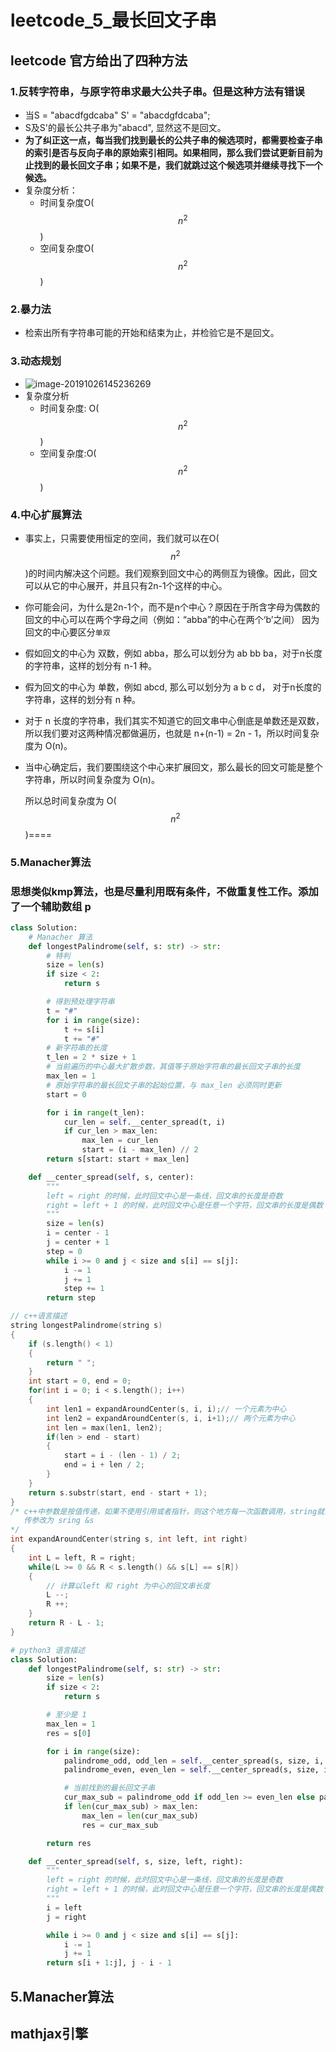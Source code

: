 # **leetcode_5_最长回文子串**

## leetcode 官方给出了四种方法

### **1.反转字符串，与原字符串求最大公共子串。但是这种方法有错误**

- 当S = "abacdfgdcaba"  S' = "abacdgfdcaba";
- S及S'的最长公共子串为"abacd", 显然这不是回文。
- **为了纠正这一点，每当我们找到最长的公共子串的候选项时，都需要检查子串的索引是否与反向子串的原始索引相同。如果相同，那么我们尝试更新目前为止找到的最长回文子串；如果不是，我们就跳过这个候选项并继续寻找下一个候选。**
- 复杂度分析：
	-  时间复杂度O($$n^2$$)
	- 空间复杂度O($$n^2$$)

### **2.暴力法**

- 检索出所有字符串可能的开始和结束为止，并检验它是不是回文。

### **3.动态规划**

- ![image-20191026145236269](F:\hmb_work\image-20191026145236269.png)
- 复杂度分析
	- 时间复杂度: O($$n^2$$)
	- 空间复杂度:O($$n^2$$)

### **4.中心扩展算法**

- 事实上，只需要使用恒定的空间，我们就可以在O($$n^2$$)的时间内解决这个问题。我们观察到回文中心的两侧互为镜像。因此，回文可以从它的中心展开，并且只有2n-1个这样的中心。

- 你可能会问，为什么是2n-1个，而不是n个中心？原因在于所含字母为偶数的回文的中心可以在两个字母之间（例如：“abba”的中心在两个‘b’之间） 因为回文的中心要区分`单双` 

- 假如回文的中心为 双数，例如 abba，那么可以划分为 ab bb ba，对于n长度的字符串，这样的划分有 n-1 种。

- 假为回文的中心为 单数，例如 abcd, 那么可以划分为 a b c d， 对于n长度的字符串，这样的划分有 n 种。

- 对于 n 长度的字符串，我们其实不知道它的回文串中心倒底是单数还是双数，所以我们要对这两种情况都做遍历，也就是 n+(n-1) = 2n - 1，所以时间复杂度为 O(n)。

- 当中心确定后，我们要围绕这个中心来扩展回文，那么最长的回文可能是整个字符串，所以时间复杂度为 O(n)。

	所以总时间复杂度为 O($$n^2$$)====

	

	



### **5.Manacher算法**

### **思想类似kmp算法，也是尽量利用既有条件，不做重复性工作。添加了一个辅助数组 p**

```python
class Solution:
    # Manacher 算法
    def longestPalindrome(self, s: str) -> str:
        # 特判
        size = len(s)
        if size < 2:
            return s

        # 得到预处理字符串
        t = "#"
        for i in range(size):
            t += s[i]
            t += "#"
        # 新字符串的长度
        t_len = 2 * size + 1
        # 当前遍历的中心最大扩散步数，其值等于原始字符串的最长回文子串的长度
        max_len = 1
        # 原始字符串的最长回文子串的起始位置，与 max_len 必须同时更新
        start = 0

        for i in range(t_len):
            cur_len = self.__center_spread(t, i)
            if cur_len > max_len:
                max_len = cur_len
                start = (i - max_len) // 2
        return s[start: start + max_len]

    def __center_spread(self, s, center):
        """
        left = right 的时候，此时回文中心是一条线，回文串的长度是奇数
        right = left + 1 的时候，此时回文中心是任意一个字符，回文串的长度是偶数
        """
        size = len(s)
        i = center - 1
        j = center + 1
        step = 0
        while i >= 0 and j < size and s[i] == s[j]:
            i -= 1
            j += 1
            step += 1
        return step
```



```c
// c++语言描述 
string longestPalindrome(string s)
{
    if (s.length() < 1)
    {
        return " ";
    }
    int start = 0, end = 0;
    for(int i = 0; i < s.length(); i++)
    {
        int len1 = expandAroundCenter(s, i, i);// 一个元素为中心
        int len2 = expandAroundCenter(s, i, i+1);// 两个元素为中心
        int len = max(len1, len2);
        if(len > end - start)
        {
            start = i - (len - 1) / 2;
            end = i + len / 2; 
        }
    }
    return s.substr(start, end - start + 1);
}
/* c++中参数是按值传递，如果不使用引用或者指针，则这个地方每一次函数调用，string就会被复制一次，效率很低，使用引用的话函数传递的是string的引用，不会导致复制。
   传参改为 sring &s
*/
int expandAroundCenter(string s, int left, int right)
{
    int L = left, R = right;
    while(L >= 0 && R < s.length() && s[L] == s[R])
    {
        // 计算以left 和 right 为中心的回文串长度
        L --;
        R ++;
    }
    return R - L - 1;
}
```

```python
# python3 语言描述
class Solution:
    def longestPalindrome(self, s: str) -> str:
        size = len(s)
        if size < 2:
            return s

        # 至少是 1
        max_len = 1
        res = s[0]

        for i in range(size):
            palindrome_odd, odd_len = self.__center_spread(s, size, i, i)
            palindrome_even, even_len = self.__center_spread(s, size, i, i + 1)

            # 当前找到的最长回文子串
            cur_max_sub = palindrome_odd if odd_len >= even_len else palindrome_even
            if len(cur_max_sub) > max_len:
                max_len = len(cur_max_sub)
                res = cur_max_sub

        return res

    def __center_spread(self, s, size, left, right):
        """
        left = right 的时候，此时回文中心是一条线，回文串的长度是奇数
        right = left + 1 的时候，此时回文中心是任意一个字符，回文串的长度是偶数
        """
        i = left
        j = right

        while i >= 0 and j < size and s[i] == s[j]:
            i -= 1
            j += 1
        return s[i + 1:j], j - i - 1
```

## 5.Manacher算法



## mathjax引擎

<script type="text/javascript" src="http://cdn.mathjax.org/mathjax/latest/MathJax.js?config=default"></script>  